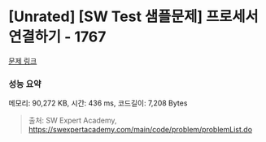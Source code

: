 # [Unrated] [SW Test 샘플문제] 프로세서 연결하기 - 1767 

[문제 링크](https://swexpertacademy.com/main/code/problem/problemDetail.do?contestProbId=AV4suNtaXFEDFAUf) 

### 성능 요약

메모리: 90,272 KB, 시간: 436 ms, 코드길이: 7,208 Bytes



> 출처: SW Expert Academy, https://swexpertacademy.com/main/code/problem/problemList.do